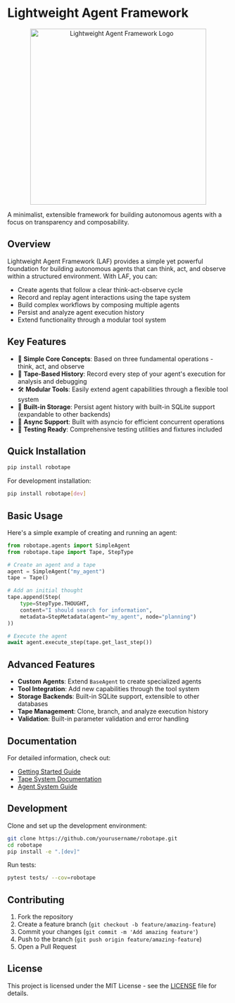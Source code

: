# Lightweight Agent Framework

<p align="center">
  <img src="https://raw.githubusercontent.com/andrewlwn77/robotape/refs/heads/main/docs/lightagent.jpg" alt="Lightweight Agent Framework Logo" width="400"/>
</p>


A minimalist, extensible framework for building autonomous agents with a focus on transparency and composability.

## Overview

Lightweight Agent Framework (LAF) provides a simple yet powerful foundation for building autonomous agents that can think, act, and observe within a structured environment. With LAF, you can:

- Create agents that follow a clear think-act-observe cycle
- Record and replay agent interactions using the tape system
- Build complex workflows by composing multiple agents
- Persist and analyze agent execution history
- Extend functionality through a modular tool system

## Key Features

- 🎯 **Simple Core Concepts**: Based on three fundamental operations - think, act, and observe
- 📼 **Tape-Based History**: Record every step of your agent's execution for analysis and debugging
- 🛠 **Modular Tools**: Easily extend agent capabilities through a flexible tool system
- 💾 **Built-in Storage**: Persist agent history with built-in SQLite support (expandable to other backends)
- 🔄 **Async Support**: Built with asyncio for efficient concurrent operations
- 🧪 **Testing Ready**: Comprehensive testing utilities and fixtures included

## Quick Installation

```bash
pip install robotape
```

For development installation:

```bash
pip install robotape[dev]
```

## Basic Usage

Here's a simple example of creating and running an agent:

```python
from robotape.agents import SimpleAgent
from robotape.tape import Tape, StepType

# Create an agent and a tape
agent = SimpleAgent("my_agent")
tape = Tape()

# Add an initial thought
tape.append(Step(
    type=StepType.THOUGHT,
    content="I should search for information",
    metadata=StepMetadata(agent="my_agent", node="planning")
))

# Execute the agent
await agent.execute_step(tape.get_last_step())
```

## Advanced Features

- **Custom Agents**: Extend `BaseAgent` to create specialized agents
- **Tool Integration**: Add new capabilities through the tool system
- **Storage Backends**: Built-in SQLite support, extensible to other databases
- **Tape Management**: Clone, branch, and analyze execution history
- **Validation**: Built-in parameter validation and error handling

## Documentation

For detailed information, check out:

- [Getting Started Guide](docs/getting_started.md)
- [Tape System Documentation](docs/tape_system.md)
- [Agent System Guide](docs/agents.md)

## Development

Clone and set up the development environment:

```bash
git clone https://github.com/yourusername/robotape.git
cd robotape
pip install -e ".[dev]"
```

Run tests:

```bash
pytest tests/ --cov=robotape
```

## Contributing

1. Fork the repository
2. Create a feature branch (`git checkout -b feature/amazing-feature`)
3. Commit your changes (`git commit -m 'Add amazing feature'`)
4. Push to the branch (`git push origin feature/amazing-feature`)
5. Open a Pull Request

## License

This project is licensed under the MIT License - see the [LICENSE](LICENSE) file for details.